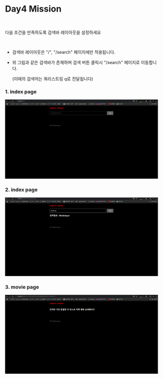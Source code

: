 # Day4 Mission
​

다음 조건을 만족하도록 검색바 레이아웃을 설정하세요

​

- 검색바 레이아웃은 "/", "/search" 페이지에만 적용됩니다.

- 위 그림과 같은 검색바가 존재하며 검색 버튼 클릭시 "/search" 페이지로 이동합니다.

   (이때의 검색어는 쿼리스트링 q로 전달됩니다)  

### 1. index page
![alt text](image.png)

### 2. index page
![alt text](image-1.png)

### 3. movie page
![alt text](image-2.png)